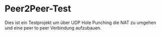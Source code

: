# Peer2Peer-Test
Dies ist ein Testprojekt um über UDP Hole Punching die NAT zu umgehen und  eine peer to peer Verbindung aufzubauen.
